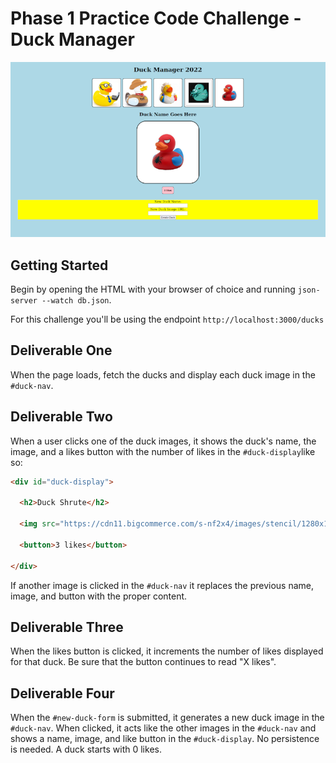 # Phase 1 Practice Code Challenge - Duck Manager

![Ducks and Ducks and Ducks](assets/example.png)

## Getting Started

Begin by opening the HTML with your browser of choice and running `json-server --watch db.json`.

For this challenge you'll be using the endpoint `http://localhost:3000/ducks`

## Deliverable One

When the page loads, fetch the ducks and display each duck image in the `#duck-nav`.

## Deliverable Two

When a user clicks one of the duck images, it shows the duck's name, the image, and a likes button with the number of likes in the `#duck-display`like so:

```html
<div id="duck-display">

  <h2>Duck Shrute</h2>

  <img src="https://cdn11.bigcommerce.com/s-nf2x4/images/stencil/1280x1280/products/246/9133/Computer-Geek-Rubber-Duck-Schanables-3__49617.1644583506.jpg?c=2" />

  <button>3 likes</button>

</div>
```

If another image is clicked in the `#duck-nav` it replaces the previous name, image, and button with the proper content.

## Deliverable Three

When the likes button is clicked, it increments the number of likes displayed for that duck. Be sure that the button continues to read "X likes".

## Deliverable Four

When the `#new-duck-form` is submitted, it generates a new duck image in the `#duck-nav`. When clicked, it acts like the other images in the `#duck-nav` and shows a name, image, and like button in the `#duck-display`. No persistence is needed. A duck starts with 0 likes.
